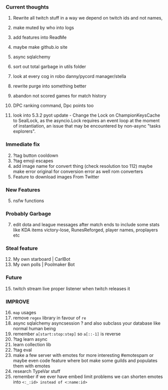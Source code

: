 ### Current thoughts

1. Rewrite all twitch stuff in a way we depend on twitch ids and not names,
2. make muted by who into logs
3. add features into ReadMe 
4. maybe make github.io site

5. async sqlalchemy
6. sort out total garbage in utils folder
7. look at every cog in robo danny/pycord manager/stella
8. rewrite purge into something better
9. abandon not scored games for match history
10. DPC ranking command, Dpc points too
11. look into 5.3.2 pyot update - Change the Lock on ChampionKeysCache to SealLock, as the asyncio.Lock requires an event loop at the moment of instantiation, an issue that may be encountered by non-async "tasks explorers".

### Immediate fix
2. ?tag button cooldown
3. ?tag emoji escapes 
4. add image name for convert thing (check resolution too 112)
maybe make error original for conversion error as well rom converters
5. Feature to download images From Twitter 

### New Features
5. nsfw functions

### Probably Garbage
7. edit dota and league messages after match ends to include some stats like KDA items victory-lose, RunesReforged, player names, proplayers etc

### Steal feature
12. My own starboard | CarlBot 
13. My own polls | Poolmaker Bot

### Future
15. twitch stream live proper listener when twitch releases it

### IMPROVE
16. `map` usages
17. remove `regex` library in favour of `re`
18. async sqlalchemy asyncsession ? and also subclass your database like normal human being
19. remember `a[start:stop:step]` so `a[::-1]` is reverse
20. ?tag learn async
22. learn collection lib
23. ?tag eval
24. make a few server with emotes for more interesting #emotespam or maybe even code feature where bot make some guilds and populates them with emotes
25. research TypeVar stuff
26. remember if we ever have embed limit problems we can shorten emotes into `<:_:id> instead of <:name:id>`